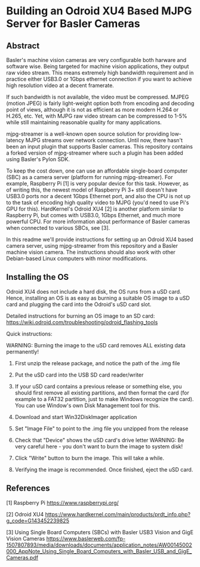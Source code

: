 Building an Odroid XU4 Based MJPG Server for Basler Cameras
===========================================================

Abstract
--------

Basler's machine vision cameras are very configurable both harware and software wise. Being targeted for machine vision applications, they output raw video stream. This means extremely high bandwidth requirement and in practice either USB3.0 or 1Gbps ethernet connection if you want to achieve high resolution video at a decent framerate.

If such bandwidth is not available, the video must be compressed. MJPEG (motion JPEG) is fairly light-weight option both from encoding and decoding point of views, although it is not as efficient as more modern H.264 or H.265, etc. Yet, with MJPG raw video stream can be compressed to 1-5% while still maintaining reasonable quality for many applications.

mjpg-streamer is a well-known open source solution for providing low-latency MJPG streams over network connection. Until now, there hasn't been an input plugin that supports Basler cameras. This repository contains a forked version of mjpg-streamer where such a plugin has been added using Basler's Pylon SDK.

To keep the cost down, one can use an affordable single-board computer (SBC) as a camera server (platform for running mjpg-streamer). For example, Raspberry Pi [1] is very popular device for this task. However, as of writing this, the newest model of Raspberry Pi 3+ still doesn't have USB3.0 ports nor a decent 1Gbps Ethernet port, and also the CPU is not up to the task of encoding high quality video to MJPG (you'd need to use Pi's GPU for this). HardKernel's Odroid XU4 [2] is another platform similar to Raspberry Pi, but comes with USB3.0, 1Gbps Ethernet, and much more powerful CPU. For more information about performance of Basler cameras when connected to various SBCs, see [3].

In this readme we'll provide instructions for setting up an Odroid XU4 based camera server, using mjpg-streamer from this repository and a Basler machine vision camera. The instructions should also work with other Debian-based Linux computers with minor modifications.

Installing the OS
-----------------

Odroid XU4 does not include a hard disk, the OS runs from a uSD card. Hence, installing an OS is as easy as burning a suitable OS image to a uSD card and plugging the card into the Odroid's uSD card slot.

Detailed instructions for burning an OS image to an SD card:
https://wiki.odroid.com/troubleshooting/odroid_flashing_tools

Quick instructions:

WARNING: Burning the image to the uSD card removes ALL existing data permanently!

1. First unzip the release package, and notice the path of the .img file

2. Put the uSD card into the USB SD card reader/writer

3. If your uSD card contains a previous release or something else, you should
   first remove all existing partitions, and then format the card (for example
   to a FAT32 partition, just to make Windows recognize the card). You can use
   Window's own Disk Management tool for this.
   
4. Download and start Win32DiskImager application

5. Set "Image File" to point to the .img file you unzipped from the release

6. Check that "Device" shows the uSD card's drive letter
WARNING: Be very careful here - you don't want to burn the image to system disk!

7. Click "Write" button to burn the image. This will take a while.

8. Verifying the image is recommended. Once finished, eject the uSD card.



References
----------

[1] Raspberry Pi
https://www.raspberrypi.org/

[2] Odroid XU4
https://www.hardkernel.com/main/products/prdt_info.php?g_code=G143452239825

[3] Using Single Board Computers (SBCs) with Basler USB3 Vision and GigE Vision Cameras
https://www.baslerweb.com/fp-1507807893/media/downloads/documents/application_notes/AW00145002000_AppNote_Using_Single_Board_Computers_with_Basler_USB_and_GigE_Cameras.pdf



